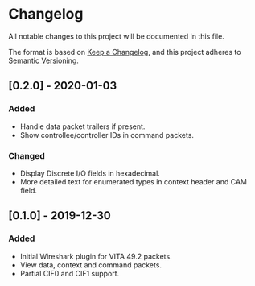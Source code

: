 # Changelog
All notable changes to this project will be documented in this file.

The format is based on [Keep a Changelog](https://keepachangelog.com/en/1.0.0/),
and this project adheres to [Semantic Versioning](https://semver.org/spec/v2.0.0.html).

## [0.2.0] - 2020-01-03
### Added
- Handle data packet trailers if present.
- Show controllee/controller IDs in command packets.
### Changed
- Display Discrete I/O fields in hexadecimal.
- More detailed text for enumerated types in context header and CAM field.

## [0.1.0] - 2019-12-30
### Added
- Initial Wireshark plugin for VITA 49.2 packets.
- View data, context and command packets.
- Partial CIF0 and CIF1 support.
